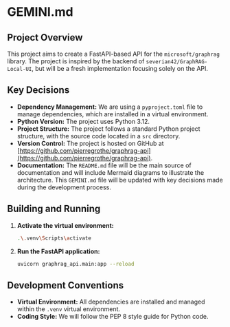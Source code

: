 # GEMINI.md

## Project Overview

This project aims to create a FastAPI-based API for the `microsoft/graphrag` library. The project is inspired by the backend of `severian42/GraphRAG-Local-UI`, but will be a fresh implementation focusing solely on the API.

## Key Decisions

*   **Dependency Management:** We are using a `pyproject.toml` file to manage dependencies, which are installed in a virtual environment.
*   **Python Version:** The project uses Python 3.12.
*   **Project Structure:** The project follows a standard Python project structure, with the source code located in a `src` directory.
*   **Version Control:** The project is hosted on GitHub at [https://github.com/pierregrothe/graphrag-api](https://github.com/pierregrothe/graphrag-api).
*   **Documentation:** The `README.md` file will be the main source of documentation and will include Mermaid diagrams to illustrate the architecture. This `GEMINI.md` file will be updated with key decisions made during the development process.

## Building and Running

1.  **Activate the virtual environment:**
    ```bash
    .\.venv\Scripts\activate
    ```
2.  **Run the FastAPI application:**
    ```bash
    uvicorn graphrag_api.main:app --reload
    ```

## Development Conventions

*   **Virtual Environment:** All dependencies are installed and managed within the `.venv` virtual environment.
*   **Coding Style:** We will follow the PEP 8 style guide for Python code.